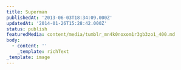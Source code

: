 ```yaml
---
title: Superman
publishedAt: '2013-06-03T18:34:09.000Z'
updatedAt: '2014-01-26T15:28:42.000Z'
status: publish
featuredMedia: content/media/tumblr_mn4k0noxom1r3gb3zo1_400.md
body:
  - content: ''
    _template: richText
_template: image
---
```



